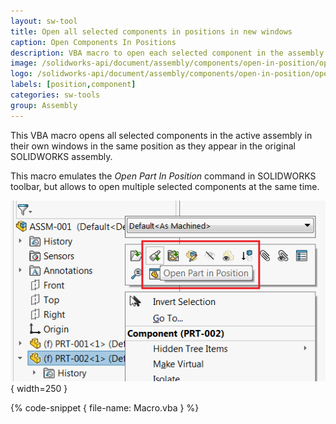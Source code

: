 ```yaml
---
layout: sw-tool
title: Open all selected components in positions in new windows
caption: Open Components In Positions
description: VBA macro to open each selected component in the assembly in the separate window in the same position they appear in the current assembly view
image: /solidworks-api/document/assembly/components/open-in-position/open-in-position.png
logo: /solidworks-api/document/assembly/components/open-in-position/open-in-position.svg
labels: [position,component]
categories: sw-tools
group: Assembly
---
```

This VBA macro opens all selected components in the active assembly in their own windows in the same position as they appear in the original SOLIDWORKS assembly.

This macro emulates the *Open Part In Position* command in SOLIDWORKS toolbar, but allows to open multiple selected components at the same time.

![Open part in position command](open-part-in-position-command.png){ width=250 }

{% code-snippet { file-name: Macro.vba } %}
